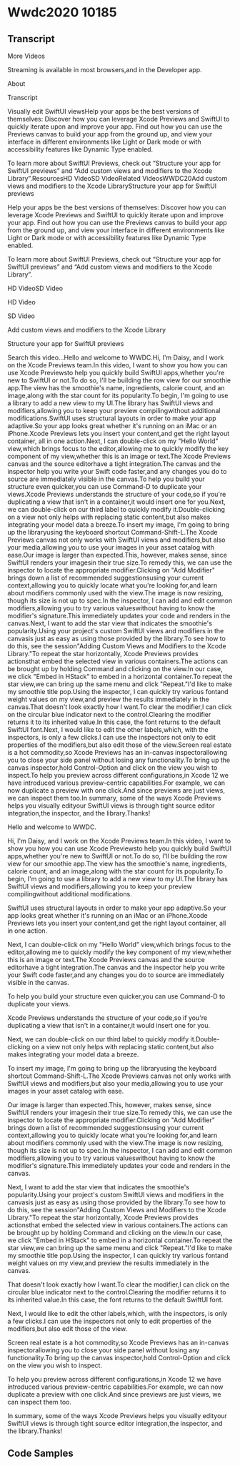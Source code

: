 # Wwdc2020 10185

## Transcript

More Videos

Streaming is available in most browsers,and in the Developer app.

About

Transcript

Visually edit SwiftUI viewsHelp your apps be the best versions of themselves: Discover how you can leverage Xcode Previews and SwiftUI to quickly iterate upon and improve your app. Find out how you can use the Previews canvas to build your app from the ground up, and view your interface in different environments like Light or Dark mode or with accessibility features like Dynamic Type enabled.

To learn more about SwiftUI Previews, check out “Structure your app for SwiftUI previews” and “Add custom views and modifiers to the Xcode Library”.ResourcesHD VideoSD VideoRelated VideosWWDC20Add custom views and modifiers to the Xcode LibraryStructure your app for SwiftUI previews

Help your apps be the best versions of themselves: Discover how you can leverage Xcode Previews and SwiftUI to quickly iterate upon and improve your app. Find out how you can use the Previews canvas to build your app from the ground up, and view your interface in different environments like Light or Dark mode or with accessibility features like Dynamic Type enabled.

To learn more about SwiftUI Previews, check out “Structure your app for SwiftUI previews” and “Add custom views and modifiers to the Xcode Library”.

HD VideoSD Video

HD Video

SD Video

Add custom views and modifiers to the Xcode Library

Structure your app for SwiftUI previews

Search this video…Hello and welcome to WWDC.Hi, I'm Daisy, and I work on the Xcode Previews team.In this video, I want to show you how you can use Xcode Previewsto help you quickly build SwiftUI apps,whether you're new to SwiftUI or not.To do so, I'll be building the row view for our smoothie app.The view has the smoothie's name, ingredients, calorie count, and an image,along with the star count for its popularity.To begin, I'm going to use a library to add a new view to my UI.The library has SwiftUI views and modifiers,allowing you to keep your preview compilingwithout additional modifications.SwiftUI uses structural layouts in order to make your app adaptive.So your app looks great whether it's running on an iMac or an iPhone.Xcode Previews lets you insert your content,and get the right layout container, all in one action.Next, I can double-click on my "Hello World" view,which brings focus to the editor,allowing me to quickly modify the key component of my view,whether this is an image or text.The Xcode Previews canvas and the source editorhave a tight integration.The canvas and the inspector help you write your Swift code faster,and any changes you do to source are immediately visible in the canvas.To help you build your structure even quicker,you can use Command-D to duplicate your views.Xcode Previews understands the structure of your code,so if you're duplicating a view that isn't in a container,it would insert one for you.Next, we can double-click on our third label to quickly modify it.Double-clicking on a view not only helps with replacing static content,but also makes integrating your model data a breeze.To insert my image, I'm going to bring up the libraryusing the keyboard shortcut Command-Shift-L.The Xcode Previews canvas not only works with SwiftUI views and modifiers,but also your media,allowing you to use your images in your asset catalog with ease.Our image is larger than expected.This, however, makes sense, since SwiftUI renders your imagesin their true size.To remedy this, we can use the inspector to locate the appropriate modifier.Clicking on "Add Modifier" brings down a list of recommended suggestionsusing your current context,allowing you to quickly locate what you're looking for,and learn about modifiers commonly used with the view.The image is now resizing, though its size is not up to spec.In the inspector, I can add and edit common modifiers,allowing you to try various valueswithout having to know the modifier's signature.This immediately updates your code and renders in the canvas.Next, I want to add the star view that indicates the smoothie's popularity.Using your project's custom SwiftUI views and modifiers in the canvasis just as easy as using those provided by the library.To see how to do this, see the session"Adding Custom Views and Modifiers to the Xcode Library."To repeat the star horizontally, Xcode Previews provides actionsthat embed the selected view in various containers.The actions can be brought up by holding Command and clicking on the view.In our case, we click "Embed in HStack" to embed in a horizontal container.To repeat the star view,we can bring up the same menu and click "Repeat."I'd like to make my smoothie title pop.Using the inspector, I can quickly try various fontand weight values on my view,and preview the results immediately in the canvas.That doesn't look exactly how I want.To clear the modifier,I can click on the circular blue indicator next to the control.Clearing the modifier returns it to its inherited value.In this case, the font returns to the default SwiftUI font.Next, I would like to edit the other labels,which, with the inspectors, is only a few clicks.I can use the inspectors not only to edit properties of the modifiers,but also edit those of the view.Screen real estate is a hot commodity,so Xcode Previews has an in-canvas inspectorallowing you to close your side panel without losing any functionality.To bring up the canvas inspector,hold Control-Option and click on the view you wish to inspect.To help you preview across different configurations,in Xcode 12 we have introduced various preview-centric capabilities.For example, we can now duplicate a preview with one click.And since previews are just views, we can inspect them too.In summary, some of the ways Xcode Previews helps you visually edityour SwiftUI views is through tight source editor integration,the inspector, and the library.Thanks!

Hello and welcome to WWDC.

Hi, I'm Daisy, and I work on the Xcode Previews team.In this video, I want to show you how you can use Xcode Previewsto help you quickly build SwiftUI apps,whether you're new to SwiftUI or not.To do so, I'll be building the row view for our smoothie app.The view has the smoothie's name, ingredients, calorie count, and an image,along with the star count for its popularity.To begin, I'm going to use a library to add a new view to my UI.The library has SwiftUI views and modifiers,allowing you to keep your preview compilingwithout additional modifications.

SwiftUI uses structural layouts in order to make your app adaptive.So your app looks great whether it's running on an iMac or an iPhone.Xcode Previews lets you insert your content,and get the right layout container, all in one action.

Next, I can double-click on my "Hello World" view,which brings focus to the editor,allowing me to quickly modify the key component of my view,whether this is an image or text.The Xcode Previews canvas and the source editorhave a tight integration.The canvas and the inspector help you write your Swift code faster,and any changes you do to source are immediately visible in the canvas.

To help you build your structure even quicker,you can use Command-D to duplicate your views.

Xcode Previews understands the structure of your code,so if you're duplicating a view that isn't in a container,it would insert one for you.

Next, we can double-click on our third label to quickly modify it.Double-clicking on a view not only helps with replacing static content,but also makes integrating your model data a breeze.

To insert my image, I'm going to bring up the libraryusing the keyboard shortcut Command-Shift-L.The Xcode Previews canvas not only works with SwiftUI views and modifiers,but also your media,allowing you to use your images in your asset catalog with ease.

Our image is larger than expected.This, however, makes sense, since SwiftUI renders your imagesin their true size.To remedy this, we can use the inspector to locate the appropriate modifier.Clicking on "Add Modifier" brings down a list of recommended suggestionsusing your current context,allowing you to quickly locate what you're looking for,and learn about modifiers commonly used with the view.The image is now resizing, though its size is not up to spec.In the inspector, I can add and edit common modifiers,allowing you to try various valueswithout having to know the modifier's signature.This immediately updates your code and renders in the canvas.

Next, I want to add the star view that indicates the smoothie's popularity.Using your project's custom SwiftUI views and modifiers in the canvasis just as easy as using those provided by the library.To see how to do this, see the session"Adding Custom Views and Modifiers to the Xcode Library."To repeat the star horizontally, Xcode Previews provides actionsthat embed the selected view in various containers.The actions can be brought up by holding Command and clicking on the view.In our case, we click "Embed in HStack" to embed in a horizontal container.To repeat the star view,we can bring up the same menu and click "Repeat."I'd like to make my smoothie title pop.Using the inspector, I can quickly try various fontand weight values on my view,and preview the results immediately in the canvas.

That doesn't look exactly how I want.To clear the modifier,I can click on the circular blue indicator next to the control.Clearing the modifier returns it to its inherited value.In this case, the font returns to the default SwiftUI font.

Next, I would like to edit the other labels,which, with the inspectors, is only a few clicks.I can use the inspectors not only to edit properties of the modifiers,but also edit those of the view.

Screen real estate is a hot commodity,so Xcode Previews has an in-canvas inspectorallowing you to close your side panel without losing any functionality.To bring up the canvas inspector,hold Control-Option and click on the view you wish to inspect.

To help you preview across different configurations,in Xcode 12 we have introduced various preview-centric capabilities.For example, we can now duplicate a preview with one click.And since previews are just views, we can inspect them too.

In summary, some of the ways Xcode Previews helps you visually edityour SwiftUI views is through tight source editor integration,the inspector, and the library.Thanks!

## Code Samples


